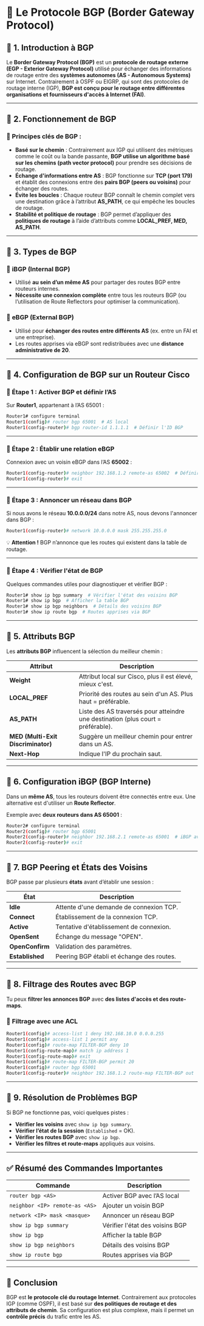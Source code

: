 # 🔹 **Le Protocole BGP (Border Gateway Protocol)**  

## 📌 **1. Introduction à BGP**  
Le **Border Gateway Protocol (BGP)** est un **protocole de routage externe (EGP - Exterior Gateway Protocol)** utilisé pour échanger des informations de routage entre des **systèmes autonomes (AS - Autonomous Systems)** sur Internet. Contrairement à OSPF ou EIGRP, qui sont des protocoles de routage interne (IGP), **BGP est conçu pour le routage entre différentes organisations et fournisseurs d'accès à Internet (FAI)**.

---

## 📌 **2. Fonctionnement de BGP**  
### **📍 Principes clés de BGP :**
- **Basé sur le chemin** : Contrairement aux IGP qui utilisent des métriques comme le coût ou la bande passante, **BGP utilise un algorithme basé sur les chemins (path vector protocol)** pour prendre ses décisions de routage.
- **Échange d'informations entre AS** : BGP fonctionne sur **TCP (port 179)** et établit des connexions entre des **pairs BGP (peers ou voisins)** pour échanger des routes.
- **Évite les boucles** : Chaque routeur BGP connaît le chemin complet vers une destination grâce à l’attribut **AS_PATH**, ce qui empêche les boucles de routage.
- **Stabilité et politique de routage** : BGP permet d’appliquer des **politiques de routage** à l’aide d’attributs comme **LOCAL_PREF, MED, AS_PATH**.

---

## 📌 **3. Types de BGP**
### 🔹 **iBGP (Internal BGP)**
- Utilisé **au sein d’un même AS** pour partager des routes BGP entre routeurs internes.
- **Nécessite une connexion complète** entre tous les routeurs BGP (ou l’utilisation de Route Reflectors pour optimiser la communication).

### 🔹 **eBGP (External BGP)**
- Utilisé pour **échanger des routes entre différents AS** (ex. entre un FAI et une entreprise).
- Les routes apprises via eBGP sont redistribuées avec une **distance administrative de 20**.

---

## 📌 **4. Configuration de BGP sur un Routeur Cisco**
### **📍 Étape 1 : Activer BGP et définir l’AS**
Sur **Router1**, appartenant à l’AS 65001 :

```bash
Router1# configure terminal
Router1(config)# router bgp 65001  # AS local
Router1(config-router)# bgp router-id 1.1.1.1  # Définir l'ID BGP
```

---

### **📍 Étape 2 : Établir une relation eBGP**
Connexion avec un voisin eBGP dans l’AS **65002** :

```bash
Router1(config-router)# neighbor 192.168.1.2 remote-as 65002  # Définir un voisin eBGP
Router1(config-router)# exit
```

---

### **📍 Étape 3 : Annoncer un réseau dans BGP**
Si nous avons le réseau **10.0.0.0/24** dans notre AS, nous devons l'annoncer dans BGP :

```bash
Router1(config-router)# network 10.0.0.0 mask 255.255.255.0
```

💡 **Attention !** BGP n’annonce que les routes qui existent dans la table de routage.

---

### **📍 Étape 4 : Vérifier l'état de BGP**
Quelques commandes utiles pour diagnostiquer et vérifier BGP :

```bash
Router1# show ip bgp summary  # Vérifier l'état des voisins BGP
Router1# show ip bgp  # Afficher la table BGP
Router1# show ip bgp neighbors  # Détails des voisins BGP
Router1# show ip route bgp  # Routes apprises via BGP
```

---

## 📌 **5. Attributs BGP**
Les **attributs BGP** influencent la sélection du meilleur chemin :

| **Attribut**  | **Description** |
|--------------|-----------------|
| **Weight** | Attribut local sur Cisco, plus il est élevé, mieux c'est. |
| **LOCAL_PREF** | Priorité des routes au sein d'un AS. Plus haut = préférable. |
| **AS_PATH** | Liste des AS traversés pour atteindre une destination (plus court = préférable). |
| **MED (Multi-Exit Discriminator)** | Suggère un meilleur chemin pour entrer dans un AS. |
| **Next-Hop** | Indique l'IP du prochain saut. |

---

## 📌 **6. Configuration iBGP (BGP Interne)**
Dans un **même AS**, tous les routeurs doivent être connectés entre eux. Une alternative est d'utiliser un **Route Reflector**.

Exemple avec **deux routeurs dans AS 65001** :

```bash
Router2# configure terminal
Router2(config)# router bgp 65001
Router2(config-router)# neighbor 192.168.2.1 remote-as 65001  # iBGP avec Router1
Router2(config-router)# exit
```

---

## 📌 **7. BGP Peering et États des Voisins**
BGP passe par plusieurs **états** avant d’établir une session :

| **État** | **Description** |
|----------|----------------|
| **Idle** | Attente d'une demande de connexion TCP. |
| **Connect** | Établissement de la connexion TCP. |
| **Active** | Tentative d'établissement de connexion. |
| **OpenSent** | Échange du message "OPEN". |
| **OpenConfirm** | Validation des paramètres. |
| **Established** | Peering BGP établi et échange des routes. |

---

## 📌 **8. Filtrage des Routes avec BGP**
Tu peux **filtrer les annonces BGP** avec **des listes d'accès et des route-maps**.

### 🔹 **Filtrage avec une ACL**
```bash
Router1(config)# access-list 1 deny 192.168.10.0 0.0.0.255
Router1(config)# access-list 1 permit any
Router1(config)# route-map FILTER-BGP deny 10
Router1(config-route-map)# match ip address 1
Router1(config-route-map)# exit
Router1(config)# route-map FILTER-BGP permit 20
Router1(config)# router bgp 65001
Router1(config-router)# neighbor 192.168.1.2 route-map FILTER-BGP out
```

---

## 📌 **9. Résolution de Problèmes BGP**
Si BGP ne fonctionne pas, voici quelques pistes :

- **Vérifier les voisins** avec `show ip bgp summary`.
- **Vérifier l’état de la session** (`Established` = OK).
- **Vérifier les routes BGP** avec `show ip bgp`.
- **Vérifier les filtres et route-maps** appliqués aux voisins.

---

## ✅ **Résumé des Commandes Importantes**
| **Commande** | **Description** |
|--------------|-----------------|
| `router bgp <AS>` | Activer BGP avec l’AS local |
| `neighbor <IP> remote-as <AS>` | Ajouter un voisin BGP |
| `network <IP> mask <masque>` | Annoncer un réseau BGP |
| `show ip bgp summary` | Vérifier l'état des voisins BGP |
| `show ip bgp` | Afficher la table BGP |
| `show ip bgp neighbors` | Détails des voisins BGP |
| `show ip route bgp` | Routes apprises via BGP |

---

## 🎯 **Conclusion**
BGP est **le protocole clé du routage Internet**. Contrairement aux protocoles IGP (comme OSPF), il est basé sur **des politiques de routage et des attributs de chemin**. Sa configuration est plus complexe, mais il permet un **contrôle précis** du trafic entre les AS.
